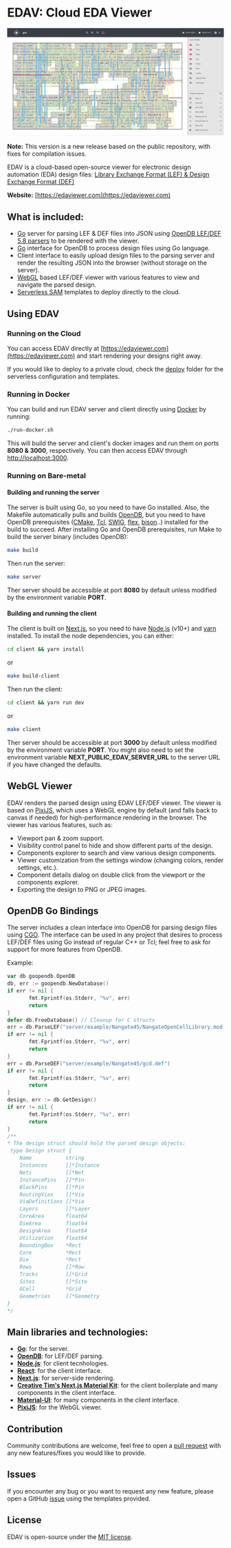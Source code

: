 # EDAV: Cloud EDA Viewer

![EDAV](/client/assets/img/EditorScreenshot.png?raw=true)

**Note:** This version is a new release based on the public repository, with fixes for compilation issues.

EDAV is a cloud-based open-source viewer for electronic design automation (EDA) design files: [Library Exchange Format (LEF) & Design Exchange Format (DEF)](http://www.ispd.cc/contests/19/lefdefref.pdf)

**Website:** [https://edaviewer.com](https://edaviewer.com)

## What is included:

-   [Go](https://golang.org) server for parsing LEF & DEF files into JSON using [OpenDB LEF/DEF 5.8 parsers](https://github.com/The-OpenROAD-Project/OpenDB) to be rendered with the viewer.
-   [Go](https://golang.org) interface for OpenDB to process design files using Go language.
-   Client interface to easily upload design files to the parsing server and render the resulting JSON into the browser (without storage on the server).
-   [WebGL](https://developer.mozilla.org/en-US/docs/Web/API/WebGL_API) based LEF/DEF viewer with various features to view and navigate the parsed design.
-   [Serverless SAM](https://aws.amazon.com/serverless/sam) templates to deploy directly to the cloud.

## Using EDAV

### Running on the Cloud

You can access EDAV directly at [https://edaviewer.com](https://edaviewer.com) and start rendering your designs right away.

If you would like to deploy to a private cloud, check the [deploy](/deploy) folder for the serverless configuration and templates.

### Running in Docker

You can build and run EDAV server and client directly using [Docker](https://www.docker.com) by running:

```sh
./run-docker.sh
```

This will build the server and client's docker images and run them on ports **8080 & 3000**, respectively. You can then access EDAV through [http://localhost:3000](http://localhost:3000).

### Running on Bare-metal

#### Building and running the server

The server is built using Go, so you need to have Go installed. Also, the Makefile automatically pulls and builds [OpenDB](https://github.com/The-OpenROAD-Project/OpenDB), but you need to have OpenDB prerequisites ([CMake](https://cmake.org), [Tcl](https://www.tcl.tk), [SWIG](http://www.swig.org), [flex](https://sourceforge.net/projects/flex/), [bison](https://www.gnu.org/software/bison/)..) installed for the build to succeed.
After installing Go and OpenDB prerequisites, run Make to build the server binary (includes OpenDB):

```sh
make build
```

Then run the server:

```sh
make server
```

Ther server should be accessible at port **8080** by default unless modified by the environment variable **PORT**.

#### Building and running the client

The client is built on [Next.js](https://nextjs.org), so you need to have [Node.js](https://nodejs.org) (v10+) and [yarn](https://yarnpkg.com) installed.
To install the node dependencies, you can either:

```sh
cd client && yarn install
```

or

```sh
make build-client
```

Then run the client:

```sh
cd client && yarn run dev
```

or

```sh
make client
```

Ther server should be accessible at port **3000** by default unless modified by the environment variable **PORT**. You might also need to set the environment variable **NEXT_PUBLIC_EDAV_SERVER_URL** to the server URL if you have changed the defaults.

## WebGL Viewer

EDAV renders the parsed design using EDAV LEF/DEF viewer. The viewer is based on [PixiJS](https://www.pixijs.com), which uses a WebGL engine by default (and falls back to canvas if needed) for high-performance rendering in the browser. The viewer has various features, such as:

-   Viewport pan & zoom support.
-   Visibility control panel to hide and show different parts of the design.
-   Components explorer to search and view various design components.
-   Viewer customization from the settings window (changing colors, render settings, etc.).
-   Component details dialog on double click from the viewport or the components explorer.
-   Exporting the design to PNG or JPEG images.

## OpenDB Go Bindings

The server includes a clean interface into OpenDB for parsing design files using [CGO](https://golang.org/cmd/cgo). The interface can be used in any project that desires to process LEF/DEF files using Go instead of regular C++ or Tcl; feel free to ask for support for more features from OpenDB.

Example:

```go
var db goopendb.OpenDB
db, err := goopendb.NewDatabase()
if err != nil {
       fmt.Fprintf(os.Stderr, "%v", err)
       return
}
defer db.FreeDatabase() // Cleanup for C structs
err = db.ParseLEF("server/example/Nangate45/NangateOpenCellLibrary.mod.lef")
if err != nil {
       fmt.Fprintf(os.Stderr, "%v", err)
       return
}
err = db.ParseDEF("server/example/Nangate45/gcd.def")
if err != nil {
       fmt.Fprintf(os.Stderr, "%v", err)
       return
}
design, err := db.GetDesign()
if err != nil {
       fmt.Fprintf(os.Stderr, "%v", err)
       return
}
/**
* The design struct should hold the parsed design objects:
 type Design struct {
    Name           string
    Instances      []*Instance
    Nets           []*Net
    InstancePins   []*Pin
    BlockPins      []*Pin
    RoutingVias    []*Via
    ViaDefinitions []*Via
    Layers         []*Layer
    CoreArea       float64
    DieArea        float64
    DesignArea     float64
    Utilization    float64
    BoundingBox    *Rect
    Core           *Rect
    Die            *Rect
    Rows           []*Row
    Tracks         []*Grid
    Sites          []*Site
    GCell          *Grid
    Geometries     []*Geometry
}
*/
```

## Main libraries and technologies:

-   **[Go](https://golang.org)**: for the server.
-   **[OpenDB](https://github.com/The-OpenROAD-Project/OpenDB)**: for LEF/DEF parsing.
-   **[Node.js](https://nodejs.org)**: for client tecnhologies.
-   **[React](https://reactjs.org)**: for the client interface.
-   **[Next.js](https://nextjs.org)**: for server-side rendering.
-   **[Creative Tim's Next.js Material Kit](https://github.com/creativetimofficial/nextjs-material-kit)**: for the client boilerplate and many components in the client interface.
-   **[Material-UI](https://material-ui.com)**: for many components in the client interface.
-   **[PixiJS](https://www.pixijs.com)**: for the WebGL viewer.

## Contribution

Community contributions are welcome, feel free to open a [pull request](../../pulls) with any new features/fixes you would like to provide.

## Issues

If you encounter any bug or you want to request any new feature, please open a GitHub [issue](../../issues/new/choose) using the templates provided.

## License

EDAV is open-source under the [MIT license](/LICENSE).